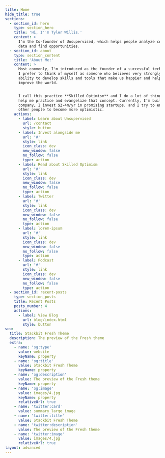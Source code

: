 ```yaml
---
title: Home
hide_title: true
sections:
  - section_id: hero
    type: section_hero
    title: 'Hi, I''m Tyler Willis.'
    content: >
      I'm the Co-founder of Unsupervised, which helps people analyze complex
      data and find opportunities.
  - section_id: about
    type: section_content
    title: 'About Me:'
    content: >
      Most commonly, I'm introduced as the founder of a successful tech company.
      I prefer to think of myself as someone who believes very strongly in the
      ability to develop skills and tools that make us happier and help us
      improve the world.


      I call this practice **Skilled Optimism** and I do a lot of things that
      help me practice and evangelize that concept. Currently, I'm building a
      company, I invest $2-4m/yr in promising startups, and I try to encourage
      other people to become more optimistic.
    actions:
      - label: Learn about Unsupervised
        url: /contact
        style: button
      - label: Invest alongside me
        url: '#'
        style: link
        icon_class: dev
        new_window: false
        no_follow: false
        type: action
      - label: Read about Skilled Optimism
        url: '#'
        style: link
        icon_class: dev
        new_window: false
        no_follow: false
        type: action
      - label: Twitter
        url: '#'
        style: link
        icon_class: dev
        new_window: false
        no_follow: false
        type: action
      - label: lorem-ipsum
        url: '#'
        style: link
        icon_class: dev
        new_window: false
        no_follow: false
        type: action
      - label: Podcast
        url: '#'
        style: link
        icon_class: dev
        new_window: false
        no_follow: false
        type: action
  - section_id: recent-posts
    type: section_posts
    title: Recent Posts
    posts_number: 4
    actions:
      - label: View Blog
        url: blog/index.html
        style: button
seo:
  title: Stackbit Fresh Theme
  description: The preview of the Fresh theme
  extra:
    - name: 'og:type'
      value: website
      keyName: property
    - name: 'og:title'
      value: Stackbit Fresh Theme
      keyName: property
    - name: 'og:description'
      value: The preview of the Fresh theme
      keyName: property
    - name: 'og:image'
      value: images/4.jpg
      keyName: property
      relativeUrl: true
    - name: 'twitter:card'
      value: summary_large_image
    - name: 'twitter:title'
      value: Stackbit Fresh Theme
    - name: 'twitter:description'
      value: The preview of the Fresh theme
    - name: 'twitter:image'
      value: images/4.jpg
      relativeUrl: true
layout: advanced
---
```

